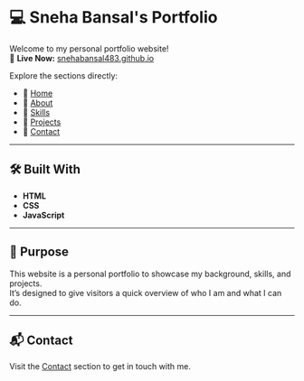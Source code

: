 # 💻 Sneha Bansal's Portfolio

Welcome to my personal portfolio website!  
🚀 **Live Now:** [snehabansal483.github.io](https://snehabansal483.github.io)

Explore the sections directly:

- 🔹 [Home](https://snehabansal483.github.io/#home)  
- 🔹 [About](https://snehabansal483.github.io/#about)  
- 🔹 [Skills](https://snehabansal483.github.io/#skills)  
- 🔹 [Projects](https://snehabansal483.github.io/#projects)  
- 🔹 [Contact](https://snehabansal483.github.io/#contact)

---

## 🛠️ Built With

- **HTML**  
- **CSS**  
- **JavaScript**

---

## 📌 Purpose

This website is a personal portfolio to showcase my background, skills, and projects.  
It’s designed to give visitors a quick overview of who I am and what I can do.

---

## 📬 Contact

Visit the [Contact](https://snehabansal483.github.io/#contact) section to get in touch with me.
